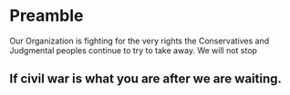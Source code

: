 # Preamble
Our Organization is fighting for the very rights the Conservatives and Judgmental peoples continue to try to take away. We will not stop
## If civil war is what you are after we are waiting.  
